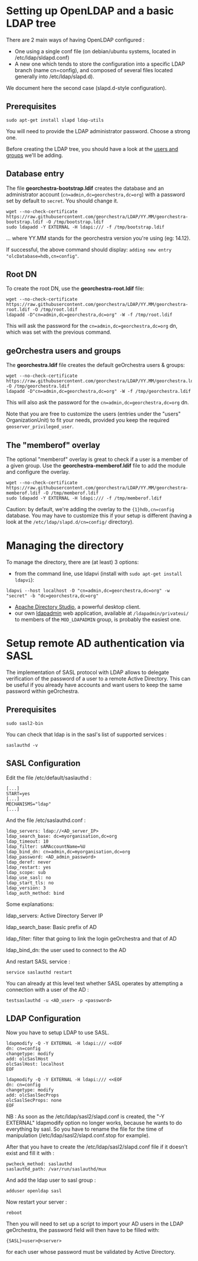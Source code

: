# Setting up OpenLDAP and a basic LDAP tree

There are 2 main ways of having OpenLDAP configured :
 * One using a single conf file (on debian/ubuntu systems, located in /etc/ldap/sldapd.conf)
 * A new one which tends to store the configuration into a specific LDAP branch (name cn=config), and composed of several files located generally into /etc/ldap/slapd.d).

We document here the second case (slapd.d-style configuration).


## Prerequisites

```
sudo apt-get install slapd ldap-utils
```

You will need to provide the LDAP administrator password. Choose a strong one.


Before creating the LDAP tree, you should have a look at the [users and groups](https://github.com/georchestra/LDAP/blob/master/README.md) we'll be adding.



## Database entry

The file **georchestra-bootstrap.ldif** creates the database and an administrator account (```cn=admin,dc=georchestra,dc=org```) with a password set by default to ```secret```. You should change it.

```
wget --no-check-certificate https://raw.githubusercontent.com/georchestra/LDAP/YY.MM/georchestra-bootstrap.ldif -O /tmp/bootstrap.ldif
sudo ldapadd -Y EXTERNAL -H ldapi:/// -f /tmp/bootstrap.ldif
```
... where YY.MM stands for the georchestra version you're using (eg: 14.12). 

If successful, the above command should display: ```adding new entry "olcDatabase=hdb,cn=config"```.


## Root DN

To create the root DN, use the **georchestra-root.ldif** file:

```
wget --no-check-certificate https://raw.githubusercontent.com/georchestra/LDAP/YY.MM/georchestra-root.ldif -O /tmp/root.ldif
ldapadd -D"cn=admin,dc=georchestra,dc=org" -W -f /tmp/root.ldif
```

This will ask the password for the ```cn=admin,dc=georchestra,dc=org``` dn, which was set with the previous command.


## geOrchestra users and groups

The **georchestra.ldif** file creates the default geOrchestra users & groups:

```
wget --no-check-certificate https://raw.githubusercontent.com/georchestra/LDAP/YY.MM/georchestra.ldif -O /tmp/georchestra.ldif
ldapadd -D"cn=admin,dc=georchestra,dc=org" -W -f /tmp/georchestra.ldif
```

This will also ask the password for the ```cn=admin,dc=georchestra,dc=org``` dn.


Note that you are free to customize the users (entries under the "users" OrganizationUnit) to fit your needs, provided you keep the required ```geoserver_privileged_user```.


## The "memberof" overlay

The optional "memberof" overlay is great to check if a user is a member of a given group.
Use the **georchestra-memberof.ldif** file to add the module and configure the overlay.

```
wget --no-check-certificate https://raw.githubusercontent.com/georchestra/LDAP/YY.MM/georchestra-memberof.ldif -O /tmp/memberof.ldif
sudo ldapadd -Y EXTERNAL -H ldapi:/// -f /tmp/memberof.ldif 
```

Caution: by default, we're adding the overlay to the ```{1}hdb,cn=config``` database. You may have to customize this if your setup is different (having a look at the ```/etc/ldap/slapd.d/cn=config/``` directory).


# Managing the directory

To manage the directory, there are (at least) 3 options:

 * from the command line, use ldapvi (install with ```sudo apt-get install ldapvi```):

```
ldapvi --host localhost -D "cn=admin,dc=georchestra,dc=org" -w "secret" -b "dc=georchestra,dc=org"
```

 * [Apache Directory Studio](http://directory.apache.org/studio/), a powerful desktop client.
 * our own [ldapadmin](/ldapadmin/README.md) web application, available at ```/ldapadmin/privateui/``` to  members of the ```MOD_LDAPADMIN``` group, is probably the easiest one.

# Setup remote AD authentication via SASL

The implementation of SASL protocol with LDAP allows to delegate verification of the password of a user to a remote Active Directory. This can be useful if you already have accounts and want users to keep the same password within geOrchestra.

## Prerequisites

```
sudo sasl2-bin
```

You can check that ldap is in the sasl's list of supported services :

```
saslauthd -v
```

## SASL Configuration

Edit the file /etc/default/saslauthd :

```
[...]
START=yes
[...]
MECHANISMS="ldap"
[...]
```

And the file /etc/saslauthd.conf :

```
ldap_servers: ldap://<AD_server_IP>
ldap_search_base: dc=myorganisation,dc=org
ldap_timeout: 10
ldap_filter: sAMAccountName=%U
ldap_bind_dn: cn=admin,dc=myorganisation,dc=org
ldap_password: <AD_admin_password>
ldap_deref: never
ldap_restart: yes
ldap_scope: sub
ldap_use_sasl: no
ldap_start_tls: no
ldap_version: 3
ldap_auth_method: bind
```

Some explanations:

ldap_servers: Active Directory Server IP

ldap_search_base: Basic prefix of AD

ldap_filter: filter that going to link the login geOrchestra and that of AD

ldap_bind_dn: the user used to connect to the AD

And restart SASL service : 

```
service saslauthd restart
```

You can already at this level test whether SASL operates by attempting a connection with a user of the AD :

```
testsaslauthd -u <AD_user> -p <password>
```

## LDAP Configuration

Now you have to setup LDAP to use SASL.

```
ldapmodify -Q -Y EXTERNAL -H ldapi:/// <<EOF
dn: cn=config
changetype: modify
add: olcSaslHost
olcSaslHost: localhost
EOF

ldapmodify -Q -Y EXTERNAL -H ldapi:/// <<EOF
dn: cn=config
changetype: modify
add: olcSaslSecProps
olcSaslSecProps: none
EOF
```

NB : As soon as the /etc/ldap/sasl2/slapd.conf is created, the "-Y EXTERNAL" ldapmodify option no longer works, because he wants to do everything by sasl. So you have to rename the file for the time of manipulation (/etc/ldap/sasl2/slapd.conf.stop for example).

After that you have to create the /etc/ldap/sasl2/slapd.conf file if it doesn't exist and fill it with :

```
pwcheck_method: saslauthd
saslauthd_path: /var/run/saslauthd/mux
```

And add the ldap user to sasl group : 

```
adduser openldap sasl
```

Now restart your server : 

```
reboot
```

Then you will need to set up a script to import your AD users in the LDAP geOrchestra, the password field will then have to be filled with:

```
{SASL}<user>@<server>
```

for each user whose password must be validated by Active Directory.

